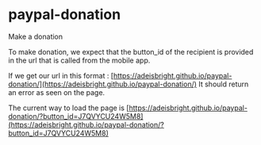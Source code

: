 # paypal-donation
Make a donation

To make donation, we expect that the button_id of the recipient is provided in the url that is called from the mobile app. 

If we get our url in this format : [https://adeisbright.github.io/paypal-donation/](https://adeisbright.github.io/paypal-donation/)
It should return an error as seen on the page. 

The current way to load the page is [https://adeisbright.github.io/paypal-donation/?button_id=J7QVYCU24W5M8](https://adeisbright.github.io/paypal-donation/?button_id=J7QVYCU24W5M8)

